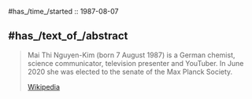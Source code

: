 

#has_/time_/started :: 1987-08-07 

## #has_/text_of_/abstract 

> Mai Thi Nguyen-Kim (born 7 August 1987) 
> is a German chemist, science communicator, television presenter and YouTuber. 
> In June 2020 she was elected to the senate of the Max Planck Society.
>
> [Wikipedia](https://en.wikipedia.org/wiki/Mai%20Thi%20Nguyen-Kim)




